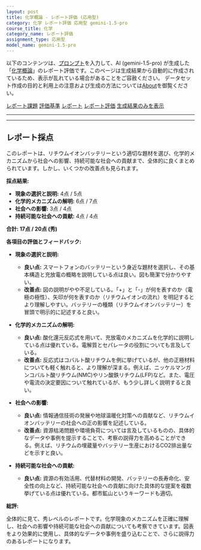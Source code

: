 ```yaml
---
layout: post
title: 化学概論 - レポート評価 (応用型)
category: 化学 レポート評価 応用型 gemini-1.5-pro
course_title: 化学
category_name: レポート評価
assignment_type: 応用型
model_name: gemini-1.5-pro
---
```


以下のコンテンツは、[プロンプト](http://127.0.0.1:8000/generated/化学/gemini-1.5-pro/prompt_レポート評価-応用型.md)を入力して、AI (gemini-1.5-pro) が生成した「[化学概論](/contents/化学/)」のレポート評価です。このページは生成結果から自動的に作成されているため、表示が乱れている場合があることをご容赦ください。
データセット作成の目的と利用上の注意および生成の方法については[About](/About)を御覧ください。

[レポート課題](../レポート課題-応用型)
[評価基準](../評価基準-応用型)
[レポート](../レポート-応用型)
[レポート評価](../レポート評価-応用型)
[生成結果のみを表示](http://127.0.0.1:8000/generated/化学/gemini-1.5-pro/レポート評価-応用型.md)
  

***
***
  
## レポート採点

このレポートは、リチウムイオンバッテリーという適切な題材を選び、化学的メカニズムから社会への影響、持続可能な社会への貢献まで、全体的に良くまとめられています。しかし、いくつかの改善点も見られます。

**採点結果:**

* **現象の選択と説明:** 4点 / 5点
* **化学的メカニズムの解明:** 6点 / 7点
* **社会への影響:** 3点 / 4点
* **持続可能な社会への貢献:** 4点 / 4点

**合計: 17点 / 20点 (秀)**

**各項目の評価とフィードバック:**

* **現象の選択と説明:**
    * **良い点:** スマートフォンのバッテリーという身近な題材を選択し、その基本構造と充放電の概略を説明している点は良い。図も簡潔で分かりやすい。
    * **改善点:** 図の説明がやや不足している。「+」と「-」が何を表すのか（電極の極性）、矢印が何を表すのか（リチウムイオンの流れ）を明記するとより理解しやすい。バッテリーの種類（リチウムイオンバッテリー）を冒頭で明示的に記述すると良い。

* **化学的メカニズムの解明:**
    * **良い点:** 酸化還元反応式を用いて、充放電のメカニズムを化学的に説明している点は優れている。電解質とセパレータの役割についても言及している。
    * **改善点:**  反応式はコバルト酸リチウムを例に挙げているが、他の正極材料についても軽く触れると、より理解が深まる。例えば、ニッケルマンガンコバルト酸リチウム(NMC)やリン酸鉄リチウム(LFP)など。また、電圧や電流の決定要因について触れているが、もう少し詳しく説明すると良い。

* **社会への影響:**
    * **良い点:**  情報通信技術の発展や地球温暖化対策への貢献など、リチウムイオンバッテリーの社会への正の影響を記述している。
    * **改善点:** 資源枯渇問題や環境負荷については言及しているものの、具体的なデータや事例を提示することで、考察の説得力を高めることができる。例えば、リチウムの埋蔵量やバッテリー生産におけるCO2排出量などを示すと良い。

* **持続可能な社会への貢献:**
    * **良い点:** 資源の有効活用、代替材料の開発、バッテリーの長寿命化、安全性の向上など、持続可能な社会への貢献に向けた具体的な提案を複数挙げている点は優れている。都市鉱山というキーワードも適切。


**総評:**

全体的に見て、秀レベルのレポートです。化学現象のメカニズムを正確に理解し、社会への影響や持続可能な社会への貢献についても考察できています。図表をより効果的に使用し、具体的なデータや事例を盛り込むことで、さらに説得力のあるレポートになります。
